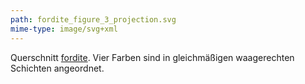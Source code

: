 ```yaml
---
path: fordite_figure_3_projection.svg
mime-type: image/svg+xml
---
```


Querschnitt  [fordite](/blogposts/fordite). Vier Farben sind in gleichmäßigen waagerechten Schichten angeordnet.
